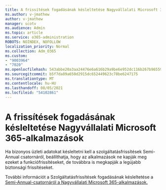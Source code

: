 ```yaml
---
title: A frissítések fogadásának késleltetése Nagyvállalati Microsoft 365-alkalmazások
ms.author: v-jmathew
author: v-jmathew
manager: scotv
ms.audience: Admin
ms.topic: article
ms.service: o365-administration
ROBOTS: NOINDEX, NOFOLLOW
localization_priority: Normal
ms.collection: Adm_O365
ms.custom:
- "9003964"
- "7020"
ms.openlocfilehash: 543abbe20a3aa24476e6a616b29a9be6e952dc116b267b965597006d9413e02c
ms.sourcegitcommit: b5f7da89a650d2915dc652449623c78be6247175
ms.translationtype: MT
ms.contentlocale: hu-HU
ms.lasthandoff: 08/05/2021
ms.locfileid: "54102861"
---
```

# <a name="delay-receiving-updates-to-microsoft-365-apps-for-enterprise"></a>A frissítések fogadásának késleltetése Nagyvállalati Microsoft 365-alkalmazások

Ha bizonyos üzleti adatokat késleltetni kell a szolgáltatásfrissítések Semi-Annual csatornáról, beállíthatja, hogy az alkalmazások ne kapják meg ezeket a funkciófrissítéseket, de továbbra is megkapják a legújabb biztonsági frissítéseket.

További információt a Szolgáltatásfrissítések fogadásának késleltetése a [Semi-Annual-csatornáról a Nagyvállalati Microsoft 365-alkalmazások.](https://go.microsoft.com/fwlink/?linkid=2109533)
